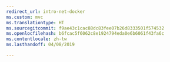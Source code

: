 ```yaml
---
redirect_url: intro-net-docker
ms.custom: mvc
ms.translationtype: HT
ms.sourcegitcommit: f9ae43c1cac88dc83fee07b26d8333501f574532
ms.openlocfilehash: b6fcac5f6062c8e1924794eda0e6b6061f43fa6c
ms.contentlocale: zh-tw
ms.lasthandoff: 04/08/2019

---
```


